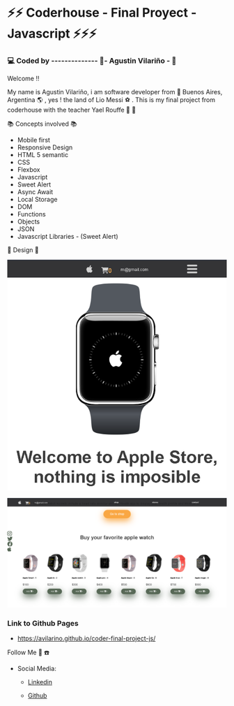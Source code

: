 
# :zap::zap: Coderhouse - Final Proyect - Javascript :zap::zap::zap:

### :computer: Coded by -------------- :saxophone:- Agustin Vilariño - :saxophone:

Welcome !!

My name is Agustin Vilariño, i am software developer from  📌  Buenos Aires, Argentina  🌎  , yes ! the land of Lio Messi  ⚽  . This is my final project from coderhouse with the teacher Yael Rouffe 👋  👋

📚  Concepts involved  📚

-   Mobile first
-   Responsive Design
-   HTML 5 semantic
-   CSS
-   Flexbox
-   Javascript
-   Sweet Alert
-   Async Await
-   Local Storage
-   DOM
-   Functions
-   Objects
-   JSON
-   Javascript Libraries - (Sweet Alert)

📐  Design  📐

![Screenshot](https://raw.githubusercontent.com/avilarino/coder-final-project-js/master/assets/designs/apple-project.png)

![Screenshot](https://raw.githubusercontent.com/avilarino/coder-final-project-js/master/assets/designs/picture-project-2.png)

### Link to Github Pages
 - https://avilarino.github.io/coder-final-project-js/

Follow Me  🙌  ☎️

-   Social Media:
    -   [Linkedin](https://www.linkedin.com/in/agust%C3%ADn-vilari%C3%B1o-17914564/)
        
    -   [Github](https://github.com/avilarino)
















